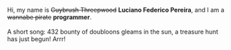Hi, my name is ~~Guybrush Threepwood~~ **Luciano Federico Pereira**, and I am a ~~wannabe pirate~~ **programmer**.<br><br>A short song: 432 bounty of doubloons gleams in the sun, a treasure hunt has just begun! Arrr!
